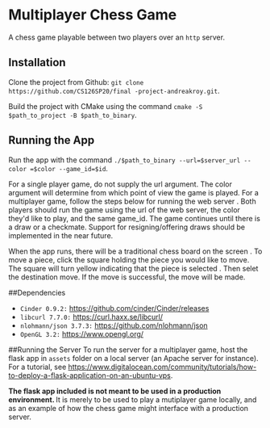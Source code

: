 # Multiplayer Chess Game
A chess game playable between two players over an `http` server.

## Installation
Clone the project from Github: `git clone https://github.com/CS126SP20/final
-project-andreakroy.git`.

Build the project with CMake using the command `cmake -S $path_to_project -B
 $path_to_binary`.
 
## Running the App
 Run the app with the command `./$path_to_binary --url=$server_url --color
 =$color --game_id=$id`.
 
 For a single player game, do not supply the url argument. The color argument
  will determine from which point of view the game is played.
  For a multiplayer game, follow the steps below for running the web server
  . Both players should run the game using the url of the web server, the
   color they'd like to play, and the same game_id. The game continues until
    there is a draw or a checkmate. Support for resigning/offering draws
     should be implemented in the near future.
   
   When the app runs, there will be a traditional chess board on the screen
   . To move a piece, click the square holding the piece you would like to
    move. The square will turn yellow indicating that the piece is selected
    . Then selet the destination move. If the move is successful, the move
     will be made.

##Dependencies
- `Cinder 0.9.2:` https://github.com/cinder/Cinder/releases
- `libcurl 7.7.0:` https://curl.haxx.se/libcurl/
- `nlohmann/json 3.7.3:` https://github.com/nlohmann/json
- `OpenGL 3.2:` https://www.opengl.org/

##Running the Server
To run the server for a multiplayer game, host the flask app in
 `assets` folder on a local server (an Apache server for instance). For a
  tutorial, see https://www.digitalocean.com/community/tutorials/how-to-deploy-a-flask-application-on-an-ubuntu-vps.
  
  <b> The flask app included is not meant to be used in a production
   environment. </b> It is merely to be used to play a mutiplayer game
    locally, and as an example of how the chess game might interface with a
     production server.